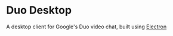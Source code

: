 # Duo Desktop
A desktop client for Google's Duo video chat, built using [Electron](https://electronjs.org/)
